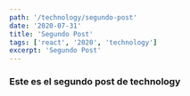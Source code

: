 ```yaml
---
path: '/technology/segundo-post'
date: '2020-07-31'
title: 'Segundo Post'
tags: ['react', '2020', 'technology']
excerpt: 'Segundo Post'
---
```

### Este es el segundo post de technology